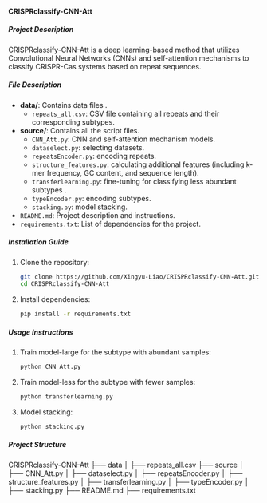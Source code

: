 #### CRISPRclassify-CNN-Att

##### Project Description

CRISPRclassify-CNN-Att is a deep learning-based method that utilizes Convolutional Neural Networks (CNNs) and self-attention mechanisms to classify CRISPR-Cas systems based on repeat sequences.

##### File Description

- **data/**: Contains data files .
  - `repeats_all.csv`: CSV file containing all repeats and their corresponding subtypes.
- **source/**: Contains all the script files.
  - `CNN_Att.py`: CNN and self-attention mechanism models.
  - `dataselect.py`: selecting datasets.
  - `repeatsEncoder.py`: encoding repeats.
  - `structure_features.py`: calculating additional features (including k-mer frequency, GC content, and sequence length).
  - `transferlearning.py`: fine-tuning for classifying less abundant subtypes .
  - `typeEncoder.py`: encoding subtypes.
  - `stacking.py`: model stacking.
- `README.md`: Project description and instructions.
- `requirements.txt`: List of dependencies for the project.

##### Installation Guide

1. Clone the repository:
    ```bash
    git clone https://github.com/Xingyu-Liao/CRISPRclassify-CNN-Att.git
    cd CRISPRclassify-CNN-Att
    ```

2. Install dependencies:
    ```bash
    pip install -r requirements.txt
    ```
    

##### Usage Instructions

1. Train model-large for the subtype with abundant samples:

   ```python
   python CNN_Att.py
   ```

2. Train model-less for the subtype with fewer samples:

   ```python
   python transferlearning.py
   ```

3. Model stacking:

   ```python
   python stacking.py
   ```

##### Project Structure

CRISPRclassify-CNN-Att
├── data
│   ├── repeats_all.csv
├── source
│   ├── CNN_Att.py
│   ├── dataselect.py
│   ├── repeatsEncoder.py
│   ├── structure_features.py
│   ├── transferlearning.py
│   ├── typeEncoder.py
│   ├── stacking.py
├── README.md
├── requirements.txt
